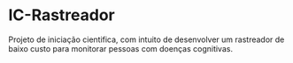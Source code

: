 # IC-Rastreador
Projeto de iniciação cientifica, com intuito de desenvolver um rastreador de baixo custo para monitorar pessoas com doenças cognitivas.
